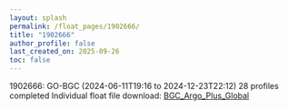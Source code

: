 ```yaml
---
layout: splash
permalink: /float_pages/1902666/
title: "1902666"
author_profile: false
last_created_on: 2025-09-26
toc: false
---
```

 
1902666: GO-BGC (2024-06-11T19:16 to 2024-12-23T22:12)
28 profiles completed
Individual float file download: [BGC_Argo_Plus_Global](https://ftp.soest.hawaii.edu/bgc_argo_plus/Individual_Floats/outliers_removed/1902666_Sprof_processed.nc)
